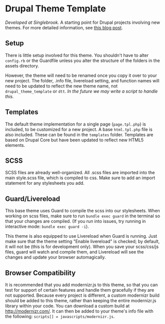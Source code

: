 # Drupal Theme Template
*Developed at Singlebrook.*
A starting point for Drupal projects involving new themes. For more detailed information, see [this blog post](http://singlebrook.com/blog/maintaining-your-sanity-while-theming-in-drupal). 

## Setup
There is little setup involved for this theme. You shouldn't have to alter `config.rb` or the Guardfile unless you alter the structure of the folders in the assets directory. 

However, the theme will need to be renamed once you copy it over to your new project.  The folder, .info file, livereload setting, and function names will need to be updated to reflect the new theme name, not `drupal_theme_template` or `dtt`. *In the future we may write a script to handle this.*

## Templates
The default theme implementation for a single page (`page.tpl.php`) is included, to be customized for a new project. A base `html.tpl.php` file is also included.  These can be found in the `templates` folder. Templates are based on Drupal Core but have been updated to reflect new HTML5 elements.  

## SCSS
SCSS files are already well-organized.  All .scss files are imported into the main style.scss file, which is compiled to css.  Make sure to add an import statement for any stylesheets you add. 

## Guard/Livereload
This base theme uses Guard to compile the scss into our stylesheets.  When working on scss files, make sure to run `bundle exec guard` in the terminal so that your changes are compiled. (If you run into issues, try running in interactive mode: `bundle exec guard -i`). 

This theme is also equipped to use Livereload when Guard is running. Just make sure that the theme setting "Enable livereload" is checked; by default, it will not be (this is for development only). When you save your scss/css/js files, guard will watch and compile them, and Livereload will see the changes and update your browser automagically. 

## Browser Compatibility
It is recommended that you add modernizr.js to this theme, so that you can test for support of certain features and handle them gracefully if they are not supported.  Because every project is different, a custom modernizr build should be added to this theme, rather than keeping the entire modernizr.js library within your code.  You can download a custom build at http://modernizr.com/. It can then be added to your theme's info file with the following: `scripts[] = javascripts/modernizr.js`.   